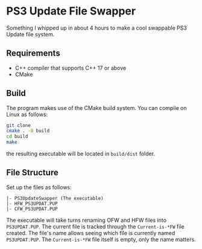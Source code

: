 # PS3 Update File Swapper

Something I whipped up in about 4 hours to make a cool swappable PS3 Update file system.

## Requirements

* C++ compiler that supports C++ 17 or above
* CMake

## Build

The program makes use of the CMake build system.
You can compile on Linux as follows:

```bash
git clone
cmake . -B build
cd build
make
```

the resulting executable will be located in `build/dist` folder.

## File Structure

Set up the files as follows:

```text
|- PS3UpdateSwapper (The executable)
|- HFW_PS3UPDAT.PUP
|- CFW_PS3UPDAT.PUP
```

The executable will take turns renaming OFW and HFW files into `PS3UPDAT.PUP`. The current file is tracked through the `Current-is-*FW` file created. The file's name allows seeing which file is currently named `PS3UPDAT.PUP`. The `Current-is-*FW` file itself is empty, only the name matters.

